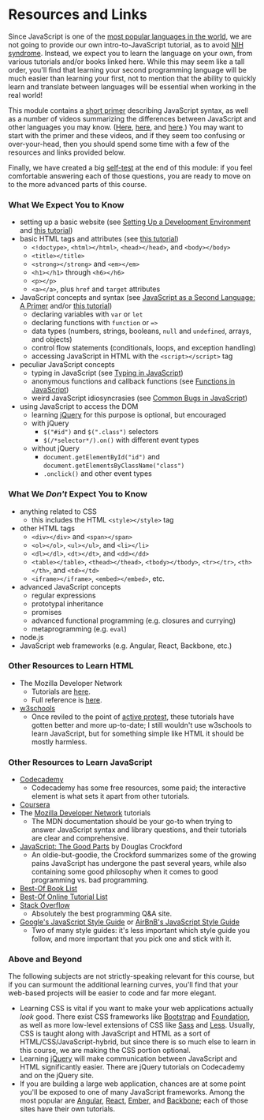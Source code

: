 # Resources and Links

Since JavaScript is one of the [most popular languages in the
world](https://insights.stackoverflow.com/survey/2018#technology-programming-languages),
we are not going to provide our own intro-to-JavaScript tutorial, as to avoid
[NIH syndrome](https://en.wikipedia.org/wiki/Not_invented_here#In_computing).
Instead, we expect you to learn the language on your own, from various
tutorials and/or books linked here.  While this may seem like a tall order,
you'll find that learning your second programming language will be much easier
than learning your first, not to mention that the ability to quickly learn and
translate between languages will be essential when working in the real world!

This module contains a [short primer](4.javascript-primer.html) describing
JavaScript syntax, as well as a number of videos summarizing the differences
between JavaScript and other languages you may know.
([Here](5.typing-in-javascript.html), [here](6.functions-in-javascript.html),
and [here](7.common-bugs-in-javascript.html).) You may want to start with the
primer and these videos, and if they seem too confusing or over-your-head, then
you should spend some time with a few of the resources and links provided
below.

Finally, we have created a big [self-test](8.self-test.html) at the end of this module: if
you feel comfortable answering each of those questions, you are ready to move
on to the more advanced parts of this course.


### What We Expect You to Know

- setting up a basic website (see [Setting Up a Development
  Environment](3.development-environment.html) and [this
  tutorial](https://developer.mozilla.org/en-US/docs/Learn/Getting_started_with_the_web/Dealing_with_files))
- basic HTML tags and attributes (see [this tutorial](https://developer.mozilla.org/en-US/docs/Learn/HTML/Introduction_to_HTML/Getting_started))
  - `<!doctype>`, `<html></html>`, `<head></head>`, and `<body></body>`
  - `<title></title>`
  - `<strong></strong>` and `<em></em>`
  - `<h1></h1>` through `<h6></h6>`
  - `<p></p>`
  - `<a></a>`, plus `href` and `target` attributes
- JavaScript concepts and syntax (see [JavaScript as a Second Language: A
  Primer](4.javascript-primer.html) and/or [this tutorial](https://developer.mozilla.org/en-US/docs/Learn/Getting_started_with_the_web/JavaScript_basics))
  - declaring variables with `var` or `let`
  - declaring functions with `function` or `=>`
  - data types (numbers, strings, booleans, `null` and `undefined`, arrays, and objects)
  - control flow statements (conditionals, loops, and exception handling)
  - accessing JavaScript in HTML with the `<script></script>` tag
- peculiar JavaScript concepts
  - typing in JavaScript (see [Typing in JavaScript](5.typing-in-javascript.html))
  - anonymous functions and callback functions (see [Functions in JavaScript](6.functions-in-javascript.html))
  - weird JavaScript idiosyncrasies (see [Common Bugs in JavaScript](7.common-bugs-in-javascript.html))
- using JavaScript to access the DOM
  - learning [jQuery](https://jquery.com/) for this purpose is optional, but
    encouraged
  - with jQuery
    - `$("#id")` and `$(".class")` selectors
    - `$(/*selector*/).on()` with different event types
  - without jQuery
    - `document.getElementById("id")` and
      `document.getElementsByClassName("class")`
    - `.onclick()` and other event types

### What We _Don't_ Expect You to Know

- anything related to CSS
  - this includes the HTML `<style></style>` tag
- other HTML tags
  - `<div></div>` and `<span></span>`
  - `<ol></ol>`, `<ul></ul>`, and `<li></li>`
  - `<dl></dl>`, `<dt></dt>`, and `<dd></dd>`
  - `<table></table>`, `<thead></thead>`, `<tbody></tbody>`, `<tr></tr>`,
    `<th></th>`, and `<td></td>`
  - `<iframe></iframe>`, `<embed></embed>`, etc.
- advanced JavaScript concepts
  - regular expressions
  - prototypal inheritance
  - promises
  - advanced functional programming (e.g. closures and currying)
  - metaprogramming (e.g. `eval`)
- node.js
- JavaScript web frameworks (e.g. Angular, React, Backbone, etc.)


### Other Resources to Learn HTML

- The Mozilla Developer Network
  - Tutorials are [here](https://developer.mozilla.org/en-US/docs/Learn/HTML).
  - Full reference is [here](https://developer.mozilla.org/en-US/docs/Web/HTML).
- [w3schools](https://www.w3schools.com/html/)
  - Once reviled to the point of [active protest](http://www.w3fools.com/),
    these tutorials have gotten better and more up-to-date; I still wouldn't
    use w3schools to learn JavaScript, but for something simple like HTML it
    should be mostly harmless.


### Other Resources to Learn JavaScript

- [Codecademy](https://www.codecademy.com/)
  - Codecademy has some free resources, some paid; the interactive element is
    what sets it apart from other tutorials.
- [Coursera](https://www.coursera.org/courses?languages=en&query=javascript)
- The [Mozilla Developer Network](https://developer.mozilla.org/en-US/docs/Web/JavaScript/Guide)
  tutorials
  - The MDN documentation should be your go-to when trying to answer
    JavaScript syntax and library questions, and their tutorials are clear
    and comprehensive.
- [JavaScript: The Good Parts](http://shop.oreilly.com/product/9780596517748.do)
  by Douglas Crockford
  - An oldie-but-goodie, the Crockford summarizes some of the growing pains
    JavaScript has undergone the past several years, while also containing
    some good philosophy when it comes to good programming vs. bad
    programming.
- [Best-Of Book List](https://medium.com/javascript-scene/12-books-every-javascript-developer-should-read-9da76157fb3)
- [Best-Of Online Tutorial List](https://hackr.io/tutorials/learn-javascript)
- [Stack Overflow](https://stackoverflow.com)
  - Absolutely the best programming Q&A site.
- [Google's JavaScript Style Guide](https://google.github.io/styleguide/jsguide.html)
  or [AirBnB's JavaScript Style Guide](https://github.com/airbnb/javascript)
  - Two of many style guides: it's less important which style guide you follow,
    and more important that you pick one and stick with it.


### Above and Beyond

The following subjects are not strictly-speaking relevant for this course, but
if you can surmount the additional learning curves, you'll find that your
web-based projects will be easier to code and far more elegant.

- Learning CSS is vital if you want to make your web applications actually
  *look* good.  There exist CSS frameworks like
  [Bootstrap](https://getbootstrap.com/) and
  [Foundation](https://foundation.zurb.com/), as well as more low-level
  extensions of CSS like [Sass](https://sass-lang.com/) and
  [Less](http://lesscss.org/).  Usually, CSS is taught along with JavaScript
  and HTML as a sort of HTML/CSS/JavaScript-hybrid, but since there is so much
  else to learn in this course, we are making the CSS portion optional.
- Learning [jQuery](https://jquery.com/) will make communication between
  JavaScript and HTML significantly easier.  There are jQuery tutorials on
  Codecademy and on the jQuery site.
- If you are building a large web application, chances are at some point you'll
  be exposed to one of many JavaScript frameworks.  Among the most popular are
  [Angular](https://angularjs.org/), [React](https://reactjs.org/),
  [Ember](https://www.emberjs.com/), and [Backbone](http://backbonejs.org/);
  each of those sites have their own tutorials.
